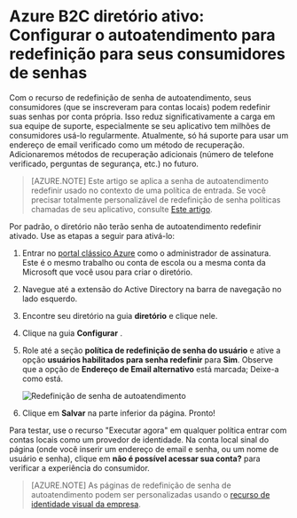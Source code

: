 <properties
    pageTitle="Azure B2C diretório ativo: Redefinição de senha de autoatendimento | Microsoft Azure"
    description="Um tópico demonstram como configurar a senha de autoatendimento Redefinir para seus clientes no Azure Active Directory B2C"
    services="active-directory-b2c"
    documentationCenter=""
    authors="swkrish"
    manager="mbaldwin"
    editor="curtand"/>

<tags
    ms.service="active-directory-b2c"
    ms.workload="identity"
    ms.tgt_pltfrm="na"
    ms.devlang="na"
    ms.topic="article"
    ms.date="07/24/2016"
    ms.author="swkrish"/>


# <a name="azure-active-directory-b2c-set-up-self-service-password-reset-for-your-consumers"></a>Azure B2C diretório ativo: Configurar o autoatendimento para redefinição para seus consumidores de senhas

Com o recurso de redefinição de senha de autoatendimento, seus consumidores (que se inscreveram para contas locais) podem redefinir suas senhas por conta própria. Isso reduz significativamente a carga em sua equipe de suporte, especialmente se seu aplicativo tem milhões de consumidores usá-lo regularmente. Atualmente, só há suporte para usar um endereço de email verificado como um método de recuperação. Adicionaremos métodos de recuperação adicionais (número de telefone verificado, perguntas de segurança, etc.) no futuro.

> [AZURE.NOTE]
Este artigo se aplica a senha de autoatendimento redefinir usado no contexto de uma política de entrada. Se você precisar totalmente personalizável de redefinição de senha políticas chamadas de seu aplicativo, consulte [Este artigo](./active-directory-b2c-reference-policies.md#create-a-password-reset-policy).

Por padrão, o diretório não terão senha de autoatendimento redefinir ativado. Use as etapas a seguir para ativá-lo:

1. Entrar no [portal clássico Azure](https://manage.windowsazure.com/) como o administrador de assinatura. Este é o mesmo trabalho ou conta de escola ou a mesma conta da Microsoft que você usou para criar o diretório.
2. Navegue até a extensão do Active Directory na barra de navegação no lado esquerdo.
3. Encontre seu diretório na guia **diretório** e clique nele.
4. Clique na guia **Configurar** .
5. Role até a seção **política de redefinição de senha do usuário** e ative a opção **usuários habilitados para senha redefinir** para **Sim**. Observe que a opção de **Endereço de Email alternativo** está marcada; Deixe-a como está.

    ![Redefinição de senha de autoatendimento](./media/active-directory-b2c-reference-sspr/sspr.png)

6. Clique em **Salvar** na parte inferior da página. Pronto!

Para testar, use o recurso "Executar agora" em qualquer política entrar com contas locais como um provedor de identidade. Na conta local sinal do página (onde você inserir um endereço de email e senha, ou um nome de usuário e senha), clique em **não é possível acessar sua conta?** para verificar a experiência do consumidor.

> [AZURE.NOTE]
As páginas de redefinição de senha de autoatendimento podem ser personalizadas usando o [recurso de identidade visual da empresa](../active-directory/active-directory-add-company-branding.md).
